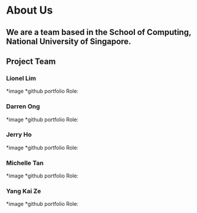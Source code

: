 # About Us

## We are a team based in the School of Computing, National University of Singapore.

## Project Team

### Lionel Lim
*image
*github portfolio
Role:


### Darren Ong
*image
*github portfolio
Role:

### Jerry Ho
*image
*github portfolio
Role:

### Michelle Tan
*image
*github portfolio
Role:

### Yang Kai Ze
*image
*github portfolio
Role:

